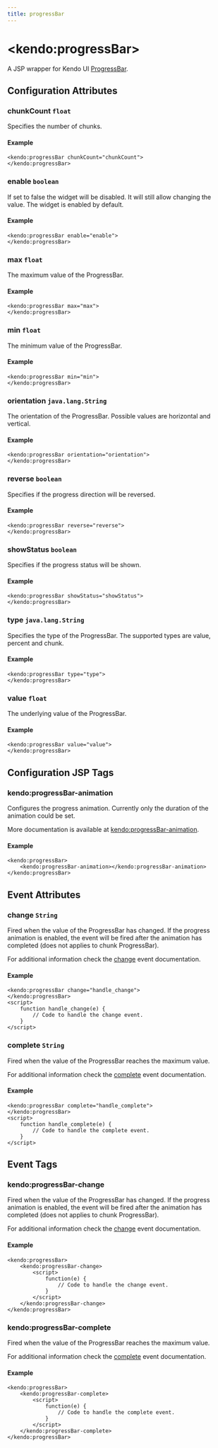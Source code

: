 ```yaml
---
title: progressBar
---
```


# \<kendo:progressBar\>
A JSP wrapper for Kendo UI [ProgressBar](/api/web/progressbar).

## Configuration Attributes

### chunkCount `float`

Specifies the number of chunks.

#### Example
    <kendo:progressBar chunkCount="chunkCount">
    </kendo:progressBar>

### enable `boolean`

If set to false the widget will be disabled. It will still allow changing the value. The widget is enabled by default.

#### Example
    <kendo:progressBar enable="enable">
    </kendo:progressBar>

### max `float`

The maximum value of the ProgressBar.

#### Example
    <kendo:progressBar max="max">
    </kendo:progressBar>

### min `float`

The minimum value of the ProgressBar.

#### Example
    <kendo:progressBar min="min">
    </kendo:progressBar>

### orientation `java.lang.String`

The orientation of the ProgressBar. Possible values are horizontal and vertical.

#### Example
    <kendo:progressBar orientation="orientation">
    </kendo:progressBar>

### reverse `boolean`

Specifies if the progress direction will be reversed.

#### Example
    <kendo:progressBar reverse="reverse">
    </kendo:progressBar>

### showStatus `boolean`

Specifies if the progress status will be shown.

#### Example
    <kendo:progressBar showStatus="showStatus">
    </kendo:progressBar>

### type `java.lang.String`

Specifies the type of the ProgressBar. The supported types are value, percent and chunk.

#### Example
    <kendo:progressBar type="type">
    </kendo:progressBar>

### value `float`

The underlying value of the ProgressBar.

#### Example
    <kendo:progressBar value="value">
    </kendo:progressBar>


##  Configuration JSP Tags

### kendo:progressBar-animation

Configures the progress animation. Currently only the duration of the animation could be set.

More documentation is available at [kendo:progressBar-animation](/api/wrappers/jsp/progressbar/animation).

#### Example

    <kendo:progressBar>
        <kendo:progressBar-animation></kendo:progressBar-animation>
    </kendo:progressBar>


## Event Attributes

### change `String`

Fired when the value of the ProgressBar has changed. If the progress animation is enabled, the event will be fired after the animation has completed (does not applies to chunk ProgressBar).


For additional information check the [change](/api/web/progressbar#events-change) event documentation.

#### Example
    <kendo:progressBar change="handle_change">
    </kendo:progressBar>
    <script>
        function handle_change(e) {
            // Code to handle the change event.
        }
    </script>

### complete `String`

Fired when the value of the ProgressBar reaches the maximum value.


For additional information check the [complete](/api/web/progressbar#events-complete) event documentation.

#### Example
    <kendo:progressBar complete="handle_complete">
    </kendo:progressBar>
    <script>
        function handle_complete(e) {
            // Code to handle the complete event.
        }
    </script>

## Event Tags

### kendo:progressBar-change

Fired when the value of the ProgressBar has changed. If the progress animation is enabled, the event will be fired after the animation has completed (does not applies to chunk ProgressBar).


For additional information check the [change](/api/web/progressbar#events-change) event documentation.

#### Example
    <kendo:progressBar>
        <kendo:progressBar-change>
            <script>
                function(e) {
                    // Code to handle the change event.
                }
            </script>
        </kendo:progressBar-change>
    </kendo:progressBar>

### kendo:progressBar-complete

Fired when the value of the ProgressBar reaches the maximum value.


For additional information check the [complete](/api/web/progressbar#events-complete) event documentation.

#### Example
    <kendo:progressBar>
        <kendo:progressBar-complete>
            <script>
                function(e) {
                    // Code to handle the complete event.
                }
            </script>
        </kendo:progressBar-complete>
    </kendo:progressBar>

